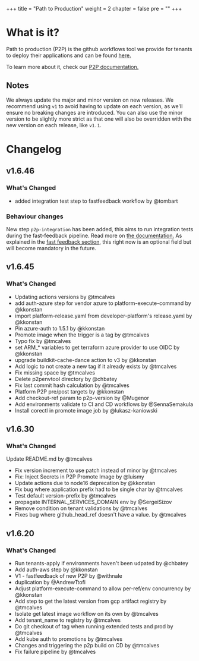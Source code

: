 +++
title = "Path to Production"
weight = 2
chapter = false
pre = ""
+++

# What is it?

Path to production (P2P) is the github workflows tool we provide for tenants to deploy their applications and can be found [here.](https://github.com/coreeng/p2p)

To learn more about it, check our [P2P documentation.](../../p2p/)

## Notes

We always update the major and minor version on new releases. We recommend using `v1` to avoid having to update on each version, as we'll ensure no breaking changes are introduced. You can also use the minor version to be slightly more strict as that one will also be overridden with the new version on each release, like `v1.1`.

# Changelog

## v1.6.46

### What's Changed

* added integration test step to fastfeedback workflow by @tombart

### Behaviour changes

New step `p2p-integration` has been added, this aims to run integration tests during the fast-feedback pipeline. Read more on [the documentation.](./../p2p/fast-feedback/p2p-integration.md)
As explained in the [fast feedback section](../p2p/fast-feedback/), this right now is an optional field but will become mandatory in the future.

## v1.6.45

### What's Changed

* Updating actions versions by @tmcalves
* add auth-azure step for vendor azure to platform-execute-command by @kkonstan
* import platform-release.yaml from developer-platform's release.yaml by @kkonstan
* Pin azure-auth to 1.5.1  by @kkonstan
* Promote image when the trigger is a tag by @tmcalves
* Typo fix by @tmcalves
* set ARM_* variables to get terraform azure provider to use OIDC by @kkonstan
* upgrade buildkit-cache-dance action to v3 by @kkonstan
* Add logic to not create a new tag if it already exists by @tmcalves
* Fix missing space by @tmcalves
* Delete p2penvtool directory by @chbatey
* Fix last commit hash calculation by @tmcalves
* Platform P2P pre/post targets by @kkonstan
* Add checkout-ref param to p2p-version by @Mugenor
* Add environments validate to CI and CD workflows by @SennaSemakula
* Install corectl in promote image job by @lukasz-kaniowski

## v1.6.30

### What's Changed

 Update README.md by @tmcalves

* Fix version increment to use patch instead of minor by @tmcalves
* Fix: Inject Secrets in P2P Promote Image by @luismy
* Update actions due to node16 deprecation by @kkonstan
* Fix bug where application prefix had to be single char by @tmcalves
* Test default version-prefix by @tmcalves
* propagate INTERNAL_SERVICES_DOMAIN env by @SergeiSizov
* Remove condition on tenant validations by @tmcalves
* Fixes bug where github_head_ref doesn't have a value. by @tmcalves

## v1.6.20

### What's Changed

* Run tenants-apply if environments haven't been udpated by @chbatey
* Add auth-aws step by @kkonstan
* V1 - fastfeedback of new P2P by @withnale
* duplication by @AndrewTtofi
* Adjust platform-execute-command to allow per-ref/env concurrency by @kkonstan
* Add step to get the latest version from gcp artifact registry by @tmcalves
* Isolate get latest image workflow on its own by @tmcalves
* Add tenant_name to registry by @tmcalves
* Do git checkout of tag when running extended tests and prod by @tmcalves
* Add kube auth to promotions by @tmcalves
* Changes and triggering the p2p build on CD by @tmcalves
* Fix failure pipeline by @tmcalves
